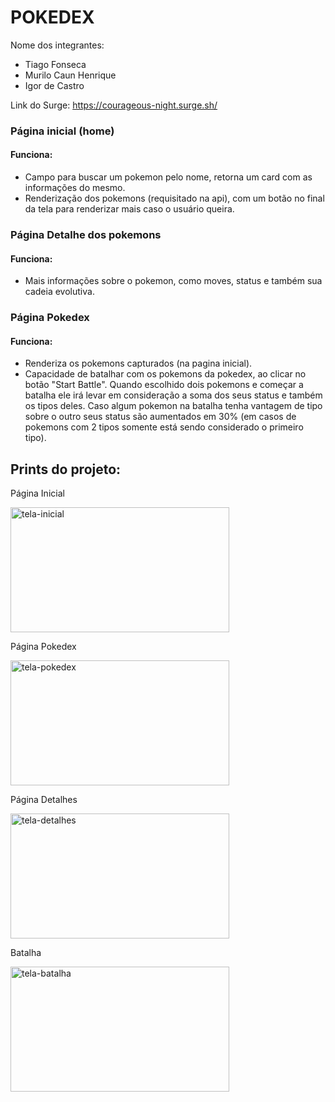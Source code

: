 # POKEDEX

Nome dos integrantes: 
- Tiago Fonseca
- Murilo Caun Henrique
- Igor de Castro

Link do Surge: https://courageous-night.surge.sh/

### Página inicial (home)
#### Funciona:<br>

- Campo para buscar um pokemon pelo nome, retorna um card com as informações do mesmo.
- Renderização dos pokemons (requisitado na api), com um botão no final da tela para renderizar mais caso o usuário queira.

### Página Detalhe dos pokemons
#### Funciona:<br>

- Mais informações sobre o pokemon, como moves, status e também sua cadeia evolutiva.

### Página Pokedex
#### Funciona:<br>

- Renderiza os pokemons capturados (na pagina inicial).
- Capacidade de batalhar com os pokemons da pokedex, ao clicar no botão "Start Battle". Quando escolhido dois pokemons e começar a batalha ele irá levar em consideração a soma dos seus status e também os tipos deles. Caso algum pokemon na batalha tenha vantagem de tipo sobre o outro seus status são aumentados em 30% (em casos de pokemons com 2 tipos somente está sendo considerado o primeiro tipo).

## Prints do projeto:

<p>Página Inicial</p>
<img src=".png" alt="tela-inicial" width="350px" height="200px"/>

<p>Página Pokedex</p>
<img src="https://user-images.githubusercontent.com/100432523/180667349-d4051ffd-f4c8-4d46-8060-708ca9e4d6e1.png" alt="tela-pokedex" width="350px" height="200px"/>

<p>Página Detalhes</p>
<img src="https://user-images.githubusercontent.com/100432523/180667351-127c865e-5c08-4b07-9df9-06e6935d8a59.png" alt="tela-detalhes" width="350px" height="200px"/>

<p>Batalha</p>
<img src="https://user-images.githubusercontent.com/100432523/180667348-58cf8554-d398-4ffd-b5ea-60b17b5c4bd1.png" alt="tela-batalha" width="350px" height="200px"/>
